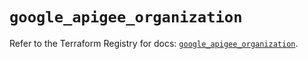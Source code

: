 # `google_apigee_organization`

Refer to the Terraform Registry for docs: [`google_apigee_organization`](https://registry.terraform.io/providers/hashicorp/google/5.26.0/docs/resources/apigee_organization).
